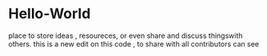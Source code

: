 # Hello-World
place to store ideas , resoureces, or even share and discuss thingswith others.
this is a new edit on this code , to share with all contributors can see
